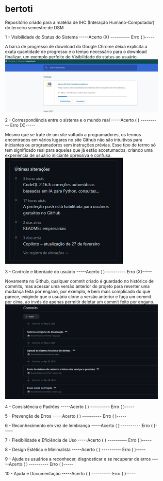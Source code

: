 # bertoti
Repositório criado para a matéria de IHC (Interação Humano-Computador) do terceiro semestre de DSM


1 - Visibilidade do Status do Sistema
-----Acerto (X) ---------- Erro ( )-----

A barra de progresso de download do Google Chrome deixa explícita a exata quantidade de progresso e o tempo necessário para o download finalizar, um exemplo perfeito de Visibilidade do status ao usuário.
<img src=/ihc/Heuristica1.jpg>

2 - Correspondência entre o sistema e o mundo real
-----Acerto ( ) ---------- Erro (X)-----

Mesmo que se trate de um site voltado a programadores, os termos encontrados em vários lugares no site Github não são intuitivos para iniciantes ou programadores sem instruções prévias. Esse tipo de termo só tem significado real para aqueles que já estão acostumados, criando uma experiência de usuário iniciante opressiva e confusa. <br>
<img src=/ihc/Heuristica2.png>

3 - Controle e liberdade do usuário
-----Acerto ( ) ---------- Erro (X)-----

Novamente no Github, qualquer commit criado é guardado no histórico de commits, mas acessar uma versão anterior do projeto para reverter uma mudança feita por engano, por exemplo, é bem mais complicado do que parece, exigindo que o usuário clone a versão anterior e faça um commit por cima, ao invés de apenas permitir deletar um commit feito por engano.
<img src=/ihc/Heuristica3.png>

4 - Consistência e Padrões
-----Acerto ( ) ---------- Erro ( )-----

5 - Prevenção de Erros
-----Acerto ( ) ---------- Erro ( )-----

6 - Reconhecimento em vez de lembrança
-----Acerto ( ) ---------- Erro ( )-----

7 - Flexibilidade e Eficiência de Uso
-----Acerto ( ) ---------- Erro ( )-----

8 - Design Estético e Minimalista
-----Acerto ( ) ---------- Erro ( )-----

9 - Ajude os usuários a reconhecer, diagnosticar e se recuperar de erros
-----Acerto ( ) ---------- Erro ( )-----

10 - Ajuda e Documentação
-----Acerto ( ) ---------- Erro ( )-----
